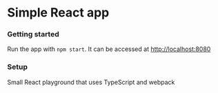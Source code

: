 # Simple React app

### Getting started

Run the app with `npm start`. It can be accessed at [http://localhost:8080](localhost:8080)

### Setup

Small React playground that uses TypeScript and webpack